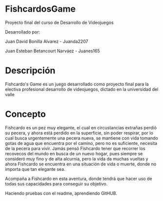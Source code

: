# FishcardosGame
Proyecto final del curso de Desarrollo de Videojuegos

Desarrollado por: 

Juan David Bonilla Alvarez - Juanda2207

Juan Esteban Betancourt Narváez - Juanes165


# Descripción


Fishcardo's Game es un juego desarrollado como proyecto final para la electiva profesional desarrollo de videojuegos, dictado en la universidad del valle

# Concepto

Fishcardo es un pez muy elegante, el cual en circustancias extrañas perdió su pecera, y ahora está perdido en la superficie, sin poder respirar, por lo cual busca urgentemente una pecera nueva,
se mantiene con vida tomando gotas de agua que encuentra por el camino, pero no es suficiente, necesita de la pecera para vivir. Jamás pensó Fishcardo tener que recorrer los recovecos del mundo en busca
de un nuevo hogar, pues siempre se consideró muy fino y de alta alcurnia, pero la vida da muchas vueltas y ahora Fishcardo se encuentra en una situación de vida o muerte, donde no importa que tan elegante sea.

Acompaña a Fishcardo en esta aventura, donde tendrá que hacer uso de todas sus capacidades para conseguir su objetivo.


Haciendo pruebas con el readme, aprendiendo GitHUB.